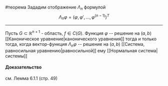 #теорема
Зададим отображение $\Lambda_n$ формулой
$$\Lambda_n\varphi = (\varphi, \varphi' , \dots, \varphi^{(n - 1)})^T$$

---

Пусть $G \subset \mathbb{R}^{n + 1}$ - область, $f \in C(G)$. Функция $\varphi$ -- решение на $(a, b)$ [[Каноническое уравнение|канонического уравнения]] тогда и только тогда, когда вектор-функция $\Lambda_n\varphi$ -- решение на $(a, b)$ [[Система, равносильная уравнению|равносильной]] ему [[Нормальная система|системы]]
#### Доказательство 
см. Лемма 6.1.1 (стр. 49)
